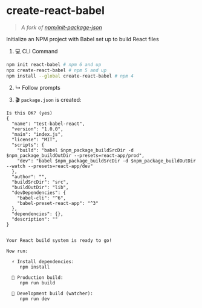 # create-react-babel

> _A fork of [npm/init-package-json](https://github.com/npm/init-package-json)_

Initialize an NPM project with Babel set up to build React files

1. 💻 CLI Command

```sh
npm init react-babel # npm 6 and up
npx create-react-babel # npm 5 and up
npm install --global create-react-babel # npm 4
```

2. ↳ Follow prompts

3. 🎬 `package.json` is created:

```
Is this OK? (yes)
{
  "name": "test-babel-react",
  "version": "1.0.0",
  "main": "index.js",
  "license": "MIT",
  "scripts": {
    "build": "babel $npm_package_buildSrcDir -d $npm_package_buildOutDir --presets=react-app/prod",
    "dev": "babel $npm_package_buildSrcDir -d $npm_package_buildOutDir --watch --presets=react-app/dev"
  },
  "author": "",
  "buildSrcDir": "src",
  "buildOutDir": "lib",
  "devDependencies": {
    "babel-cli": "^6",
    "babel-preset-react-app": "^3"
  },
  "dependencies": {},
  "description": ""
}


Your React build system is ready to go!

Now run:

  ⚡️ Install dependencies:
     npm install

  🚦 Production build:
     npm run build

  🚧 Development build (watcher):
     npm run dev
```
